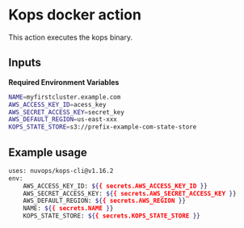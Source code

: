 # Kops docker action

This action executes the kops binary.

## Inputs

**Required Environment Variables** 

``` bash
NAME=myfirstcluster.example.com
AWS_ACCESS_KEY_ID=acess_key
AWS_SECRET_ACCESS_KEY=secret_key
AWS_DEFAULT_REGION=us-east-xxx
KOPS_STATE_STORE=s3://prefix-example-com-state-store
```

## Example usage

```bash
uses: nuvops/kops-cli@v1.16.2
env:
    AWS_ACCESS_KEY_ID: ${{ secrets.AWS_ACCESS_KEY_ID }}
    AWS_SECRET_ACCESS_KEY: ${{ secrets.AWS_SECRET_ACCESS_KEY }}
    AWS_DEFAULT_REGION: ${{ secrets.AWS_REGION }}
    NAME: ${{ secrets.NAME }}
    KOPS_STATE_STORE: ${{ secrets.KOPS_STATE_STORE }}
```